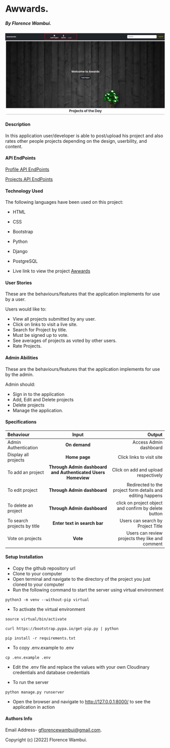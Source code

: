 # Awwards.

##### By Florence Wambui.


![Homepage](/static/images/homepage.png)



#### Description
In this application user/developer is able to post/upload his project and also rates other people projects depending on the design, userbility, and content.



#### API EndPoints    
[Profile API EndPoints]()

[Projects API EndPoints]() 


#### Technology Used

The following languages have been used on this project:

- HTML
- CSS
- Bootstrap
- Python
- Django
- PostgreSQL



- Live link to view the project <a target="_blank" href="">Awwards</a>


#### User Stories
These are the behaviours/features that the application implements for use by a user.

Users would like to:
* View all projects submitted by any user.
* Click on links to visit a live site.
* Search for Project by title.
* Must be signed up to vote.
* See averages of projects as voted by other users.
* Rate Projects.


#### Admin Abilities
These are the behaviours/features that the application implements for use by the admin.

Admin should:
* Sign in to the application
* Add, Edit and Delete projects
* Delete projects
* Manage the application.


#### Specifications
| Behaviour | Input | Output |
| :---------------- | :---------------: | ------------------: |
| Admin Authentication | **On demand** | Access Admin dashboard |
| Display all projects| **Home page** | Click links to visit site|
| To add an project  | **Through Admin dashboard and Authenticated Users Homeview** | Click on add and upload respectively|
| To edit project  | **Through Admin dashboard** | Redirected to the  project form details and editing happens|
| To delete an project  | **Through Admin dashboard** | click on project object and confirm by delete button|
| To search projects by title | **Enter text in search bar** | Users can search by Project Title|
| Vote on projects | **Vote** | Users can review projects they like and comment|


#### Setup Installation

- Copy the github repository url
- Clone to your computer
- Open terminal and navigate to the directory of the project you just cloned to your computer
- Run the following command to start the server using virtual environment

```
python3 -m venv --without-pip virtual
```

- To activate the virtual environment

```
source virtual/bin/activate
```

```
curl https://bootstrap.pypa.io/get-pip.py | python
```

```
pip install -r requirements.txt
```

- To copy .env.example to .env

```
cp .env.example .env
```

- Edit the .env file and replace the values with your own Cloudinary credentials and database credentials

- To run the server

```
python manage.py runserver

```

- Open the browser and navigate to http://127.0.0.1:8000/ to see the application in action


#### Authors Info
Email Address- gflorencewambui@gmail.com.

Copyright (c) [2022] Florence Wambui.